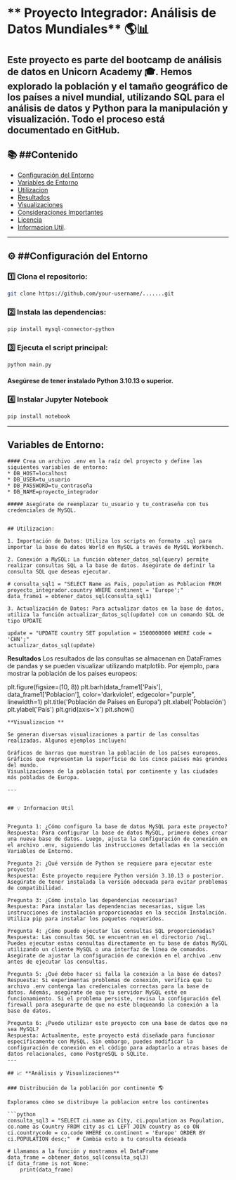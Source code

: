 #  ** Proyecto Integrador: Análisis de Datos Mundiales** 🌎📊

Este proyecto es parte del bootcamp de análisis de datos en Unicorn Academy 🎓. Hemos explorado la población y el tamaño geográfico de los países a nivel mundial, utilizando SQL para el análisis de datos y Python para la manipulación y visualización. Todo el proceso está documentado en GitHub.
---


## 📚 ##Contenido

- [Configuración del Entorno](#Configuración_del_Entorno)
- [Variables de Entorno](#Variable-de-entorno)
- [Utilizacion](#Utilizacion)
- [Resultados](#resultados)
- [Visualizaciones](#Visualizaciones)
- [Consideraciones Importantes](#Consideraciones-Importantes)
- [Licencia](#Licencia)
- [Informacion Util](#Informacion-util).
---

## ⚙️ ##Configuración del Entorno

### 1️⃣ Clona el repositorio:

```bash
git clone https://github.com/your-username/.......git
```

### 2️⃣ Instala las dependencias:

```bash
pip install mysql-connector-python
```

### 3️⃣ Ejecuta el script principal:

```bash
python main.py
```
#### Asegúrese de tener instalado Python 3.10.13 o superior.
### 4️⃣ Instalar Jupyter Notebook
```bash
pip install notebook
```

---
## Variables de Entorno:
```
#### Crea un archivo .env en la raíz del proyecto y define las siguientes variables de entorno:
* DB_HOST=localhost
* DB_USER=tu_usuario
* DB_PASSWORD=tu_contraseña
* DB_NAME=proyecto_integrador

##### Asegúrate de reemplazar tu_usuario y tu_contraseña con tus credenciales de MySQL.


## Utilizacion:

1. Importación de Datos: Utiliza los scripts en formato .sql para importar la base de datos World en MySQL a través de MySQL Workbench.

2. Conexión a MySQL: La función obtener_datos_sql(query) permite realizar consultas SQL a la base de datos. Asegúrate de definir la consulta SQL que deseas ejecutar.

# consulta_sql1 = "SELECT Name as Pais, population as Poblacion FROM proyecto_integrador.country WHERE continent = 'Europe';"
data_frame1 = obtener_datos_sql(consulta_sql1)

3. Actualización de Datos: Para actualizar datos en la base de datos, utiliza la función actualizar_datos_sql(update) con un comando SQL de tipo UPDATE

update = "UPDATE country SET population = 1500000000 WHERE code = 'CHN';"
actualizar_datos_sql(update)
```
**Resultados**
Los resultados de las consultas se almacenan en DataFrames de pandas y se pueden visualizar utilizando matplotlib. Por ejemplo, para mostrar la población de los países europeos:

plt.figure(figsize=(10, 8))
plt.barh(data_frame1['Pais'], data_frame1['Poblacion'], color='darkviolet', edgecolor="purple", linewidth=1)
plt.title('Población de Países en Europa')
plt.xlabel('Población')
plt.ylabel('País')
plt.grid(axis='x')
plt.show()

```
**Visualizacion **

Se generan diversas visualizaciones a partir de las consultas realizadas. Algunos ejemplos incluyen:

Gráficos de barras que muestran la población de los países europeos.
Gráficos que representan la superficie de los cinco países más grandes del mundo.
Visualizaciones de la población total por continente y las ciudades más pobladas de Europa.

---
```

```

## 💡 Informacion Util


Pregunta 1: ¿Cómo configuro la base de datos MySQL para este proyecto?
Respuesta: Para configurar la base de datos MySQL, primero debes crear una nueva base de datos. Luego, ajusta la configuración de conexión en el archivo .env, siguiendo las instrucciones detalladas en la sección Variables de Entorno.

Pregunta 2: ¿Qué versión de Python se requiere para ejecutar este proyecto?
Respuesta: Este proyecto requiere Python versión 3.10.13 o posterior. Asegúrate de tener instalada la versión adecuada para evitar problemas de compatibilidad.

Pregunta 3: ¿Cómo instalo las dependencias necesarias?
Respuesta: Para instalar las dependencias necesarias, sigue las instrucciones de instalación proporcionadas en la sección Instalación. Utiliza pip para instalar los paquetes requeridos.

Pregunta 4: ¿Cómo puedo ejecutar las consultas SQL proporcionadas?
Respuesta: Las consultas SQL se encuentran en el directorio /sql. Puedes ejecutar estas consultas directamente en tu base de datos MySQL utilizando un cliente MySQL o una interfaz de línea de comandos. Asegúrate de ajustar la configuración de conexión en el archivo .env antes de ejecutar las consultas.

Pregunta 5: ¿Qué debo hacer si falla la conexión a la base de datos?
Respuesta: Si experimentas problemas de conexión, verifica que tu archivo .env contenga las credenciales correctas para la base de datos. Además, asegúrate de que tu servidor MySQL esté en funcionamiento. Si el problema persiste, revisa la configuración del firewall para asegurarte de que no esté bloqueando la conexión a la base de datos.

Pregunta 6: ¿Puedo utilizar este proyecto con una base de datos que no sea MySQL?
Respuesta: Actualmente, este proyecto está diseñado para funcionar específicamente con MySQL. Sin embargo, puedes modificar la configuración de conexión en el código para adaptarlo a otras bases de datos relacionales, como PostgreSQL o SQLite.
---

## 📈 **Análisis y Visualizaciones**

### Distribución de la población por continente 🌎

Exploramos cómo se distribuye la poblacion entre los continentes

```python
consulta_sql3 = "SELECT ci.name as City, ci.population as Population, co.name as Country FROM city as ci LEFT JOIN country as co ON ci.countrycode = co.code WHERE co.continent = 'Europe' ORDER BY ci.POPULATION desc;"  # Cambia esto a tu consulta deseada

# Llamamos a la función y mostramos el DataFrame
data_frame = obtener_datos_sql(consulta_sql3)
if data_frame is not None:
    print(data_frame)






